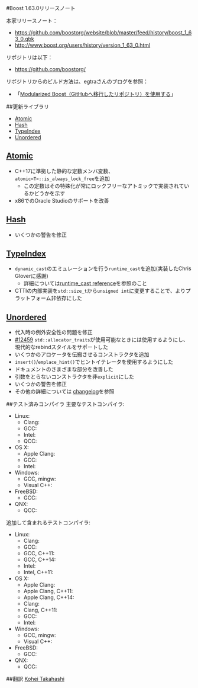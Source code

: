#Boost 1.63.0リリースノート

本家リリースノート：

- <https://github.com/boostorg/website/blob/master/feed/history/boost_1_63_0.qbk>
- <http://www.boost.org/users/history/version_1_63_0.html>


リポジトリは以下：

- <https://github.com/boostorg/>


リポジトリからのビルド方法は、egtraさんのブログを参照：

- 「[Modularized Boost（GitHubへ移行したリポジトリ）を使用する](http://dev.activebasic.com/egtra/2013/12/03/620/)」


##更新ライブラリ

- [Atomic](#atomic)
- [Hash](#hash)
- [TypeIndex](#type-index)
- [Unordered](#unordered)

## <a name="atomic" href="#atomic">Atomic</a>
- C++17に準拠した静的な定数メンバ変数、`atomic<T>::is_always_lock_free`を追加
    - この定数はその特殊化が常にロックフリーなアトミックで実装されているかどうかを示す
- x86でのOracle Studioのサポートを改善


## <a name="hash" href="#hash">Hash</a>
- いくつかの警告を修正


## <a name="type-index" href="#type-index">TypeIndex</a>
- `dynamic_cast`のエミュレーションを行う`runtime_cast`を追加(実装したChris Gloverに感謝)
    - 詳細については[runtime\_cast reference](http://www.boost.org/doc/libs/1_63_0/doc/html/boost_typeindex_header_reference.html#header.boost.type_index.runtime_cast_hpp)を参照のこと
- CTTIの内部実装を`std::size_t`から`unsigned int`に変更することで、よりプラットフォーム非依存にした


## <a name="unordered" href="#unordered">Unordered</a>
- 代入時の例外安全性の問題を修正
- [#12459](https://svn.boost.org/trac/boost/ticket/12459) `std::allocator_traits`が使用可能なときには使用するようにし、現代的なrebindスタイルをサポートした
- いくつかのアロケータを伝搬させるコンストラクタを追加
- `insert()`/`emplace_hint()`でヒントイテレータを使用するようにした
- ドキュメントのさまざまな部分を改善した
- 引数をとらないコンストラクタを非`explicit`にした
- いくつかの警告を修正
- その他の詳細については [changelog](http://www.boost.org/libs/unordered/doc/html/unordered/changes.html)を参照


##テスト済みコンパイラ
主要なテストコンパイラ:

- Linux:
	- Clang:
	- GCC:
	- Intel:
	- QCC:
- OS X:
	- Apple Clang:
	- GCC:
	- Intel:
- Windows:
	- GCC, mingw:
	- Visual C++:
- FreeBSD:
	- GCC:
- QNX:
	- QCC:

追加して含まれるテストコンパイラ:

- Linux:
	- Clang:
	- GCC:
	- GCC, C++11:
	- GCC, C++14:
	- Intel:
	- Intel, C++11:
- OS X:
	- Apple Clang:
	- Apple Clang, C++11:
	- Apple Clang, C++14:
	- Clang:
	- Clang, C++11:
	- GCC:
	- Intel:
- Windows:
	- GCC, mingw:
	- Visual C++:
- FreeBSD:
	- GCC:
- QNX:
	- QCC:

##翻訳
[Kohei Takahashi](https://github.com/Flast)

